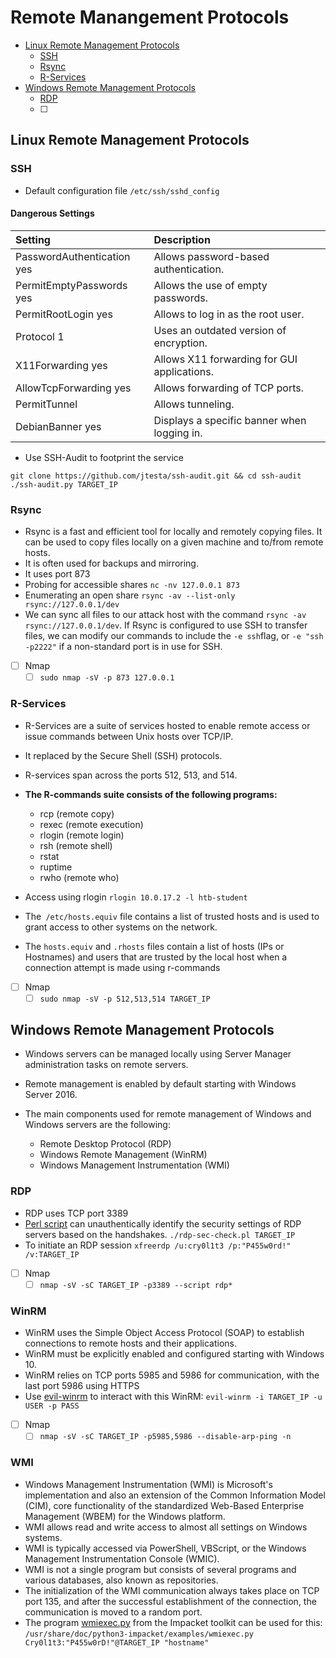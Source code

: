 # Remote Manangement Protocols
- [Linux Remote Management Protocols](#linux-remote-management-protocols)
    - [SSH](#ssh)
    - [Rsync](#rsync)
    - [R-Services](#r-services)
- [Windows Remote Management Protocols](#windows-remote-management-protocols)
    - [RDP](#rdp)
    - [ ]
## Linux Remote Management Protocols
### SSH

- Default configuration file `/etc/ssh/sshd_config`
#### Dangerous Settings

|Setting	|      Description      |
|:-----------|:----------------------|
|PasswordAuthentication yes	|Allows password-based authentication.|
|PermitEmptyPasswords yes	|Allows the use of empty passwords.|
|PermitRootLogin yes	|Allows to log in as the root user.|
|Protocol 1	|Uses an outdated version of encryption.|
|X11Forwarding yes|	Allows X11 forwarding for GUI applications.|
|AllowTcpForwarding yes	|Allows forwarding of TCP ports.|
|PermitTunnel	|Allows tunneling.|
|DebianBanner yes	|Displays a specific banner when logging in.|

- Use SSH-Audit to footprint the service 
```
git clone https://github.com/jtesta/ssh-audit.git && cd ssh-audit
./ssh-audit.py TARGET_IP
```

### Rsync
- Rsync is a fast and efficient tool for locally and remotely copying files. It can be used to copy files locally on a given machine and to/from remote hosts.
- It is often used for backups and mirroring.
- It uses port 873
- Probing for accessible shares `nc -nv 127.0.0.1 873`
- Enumerating an open share `rsync -av --list-only rsync://127.0.0.1/dev`
- We can sync all files to our attack host with the command `rsync -av rsync://127.0.0.1/dev`. If Rsync is configured to use SSH to transfer files, we can modify our commands to include the `-e ssh`flag, or `-e "ssh -p2222"` if a non-standard port is in use for SSH.
- [ ] Nmap 
    - [ ] `sudo nmap -sV -p 873 127.0.0.1`

### R-Services
- R-Services are a suite of services hosted to enable remote access or issue commands between Unix hosts over TCP/IP.
- It replaced by the Secure Shell (SSH) protocols.
- R-services span across the ports 512, 513, and 514.
- **The R-commands suite consists of the following programs:**

    - rcp (remote copy)
    - rexec (remote execution)
    - rlogin (remote login)
    - rsh (remote shell)
    - rstat
    - ruptime
    - rwho (remote who)

- Access using rlogin `rlogin 10.0.17.2 -l htb-student`
- The` /etc/hosts.equiv` file contains a list of trusted hosts and is used to grant access to other systems on the network.
-  The `hosts.equiv` and `.rhosts` files contain a list of hosts (IPs or Hostnames) and users that are trusted by the local host when a connection attempt is made using r-commands

- [ ] Nmap
    - [ ] `sudo nmap -sV -p 512,513,514 TARGET_IP`

## Windows Remote Management Protocols
- Windows servers can be managed locally using Server Manager administration tasks on remote servers. 
- Remote management is enabled by default starting with Windows Server 2016. 
- The main components used for remote management of Windows and Windows servers are the following:

    - Remote Desktop Protocol (RDP)
    - Windows Remote Management (WinRM)
    - Windows Management Instrumentation (WMI)

### RDP 
- RDP uses TCP port 3389
- [Perl script](https://github.com/CiscoCXSecurity/rdp-sec-check) can unauthentically identify the security settings of RDP servers based on the handshakes. `./rdp-sec-check.pl TARGET_IP`
- To initiate an RDP session `xfreerdp /u:cry0l1t3 /p:"P455w0rd!" /v:TARGET_IP`
- [ ] Nmap
    - [ ] `nmap -sV -sC TARGET_IP -p3389 --script rdp*`

### WinRM
- WinRM uses the Simple Object Access Protocol (SOAP) to establish connections to remote hosts and their applications. 
- WinRM must be explicitly enabled and configured starting with Windows 10.
- WinRM relies on TCP ports 5985 and 5986 for communication, with the last port 5986 using HTTPS
- Use [evil-winrm](https://github.com/Hackplayers/evil-winrm) to interact with this WinRM: `evil-winrm -i TARGET_IP -u USER -p PASS`

- [ ] Nmap
    - [ ] `nmap -sV -sC TARGET_IP -p5985,5986 --disable-arp-ping -n`

### WMI
- Windows Management Instrumentation (WMI) is Microsoft's implementation and also an extension of the Common Information Model (CIM), core functionality of the standardized Web-Based Enterprise Management (WBEM) for the Windows platform.
- WMI allows read and write access to almost all settings on Windows systems.
- WMI is typically accessed via PowerShell, VBScript, or the Windows Management Instrumentation Console (WMIC).
- WMI is not a single program but consists of several programs and various databases, also known as repositories.
- The initialization of the WMI communication always takes place on TCP port 135, and after the successful establishment of the connection, the communication is moved to a random port.
- The program [wmiexec.py](https://github.com/fortra/impacket/blob/master/examples/wmiexec.py) from the Impacket toolkit can be used for this: `/usr/share/doc/python3-impacket/examples/wmiexec.py Cry0l1t3:"P455w0rD!"@TARGET_IP "hostname"`
